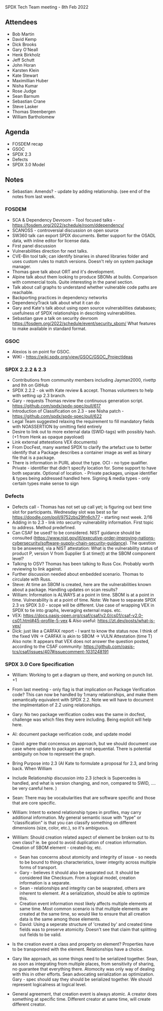SPDX Tech Team meeting - 8th Feb 2022

## Attendees
* Bob Martin
* David Kemp
* Dick Brooks
* Gary O'Neall
* Henk Birkholz
* Jeff Schutt
* John Horan
* Karsten Klein
* Kate Stewart
* Maximillian Huber
* Nisha Kumar
* Rose Judge
* Sean Barnum
* Sebastian Crane
* Steve Lasker
* Thomas Steenbergen
* William Bartholomew

## Agenda
* FOSDEM recap
* GSOC
* SPDX 2.3
* Defects
* SPDX 3.0 Model

## Notes
* Sebastian: Amends? - update by adding relationship.  (see end of the notes from last week. 

### FOSDEM
* SCA & Dependency Devroom - Tool focused talks - 
https://fosdem.org/2022/schedule/room/ddependency/
* SCANOSS - controversial discussion on open source
* SW360 talk can export SPDX documents. Better support for the OSADL data, with inline editor for license data.
* First panel discussion
* Vulnerabilities direction for next talks.
* CVE-Bin tool talk; can identify binaries in shared libraries folder and uses custom rules to match versions. Doesn't rely on system package manager.
* Thomas gave talk about ORT and it's development.
* Alpine talk about them looking to produce SBOMs at builds. Comparison with commercial tools. Quite interesting in the panel section.
* Talk about call graphs to understand whether vulnerable code paths are reachable.
* Backporting practices in dependency networks
* DependencyTrack talk about what it can do
* Gary and Kate's talk about using open source vulnerabilities databases; usefulness of SPDX relationships in describing vulnerabilities.
* Sebastian gave a talk on security devroom
https://fosdem.org/2022/schedule/event/security_sbom/
What features to make available in standard format.

### GSOC
* Alexios is on point for GSOC.
* WIKI - https://wiki.spdx.org/view/GSOC/GSOC_ProjectIdeas

### SPDX 2.2.2 & 2.3
* Contributions from community members including Jayman2000, rivettp and lhh on GitHub
* SPDX 2.2.2 - ok with Kate review & accept.   Thomas volunteers to help with setting up 2.3 branch.
* Gary - requests Thomas review the continuous generation script. https://github.com/spdx/spdx-spec/pull/617
* Introduction of Classification on 2.3 - see Nisha patch - https://github.com/spdx/spdx-spec/pull/622
* Legal Team suggested relaxing the requirement to fill mandatory fields with NOASSERTION by omitting field entirely
* Desire to link out to more external data (SWID-tags) with possibly hash.  (+1 from Henk as opaque payoload)
* Link external attetestions VEX documents)
* From DocFest, many wanted SPDX to clarify the artefact use to better identify that a Package describes a container image as well as binary file that is a package. 
* There is information in PURL about the type.   OCI - no type qualifier.  Private - identifier that didn't specify location for.   Some support to have both separate.   Optional of location.   - Private packages, unique identifier & types being addressed handled here.   Signing & media types - only certain types make sense to sign

### Defects
* Defects call - Thomas has not set up call yet; is figuring out best time slot for participants. Wednesday slot was best so far https://doodle.com/poll/9752zbs29fn6ch77 -  starting next week. 2/16
* Adding in to 2.3 - link into security vulnerability information.   First topic to address.  Method predefined. 
* Can CSAF be used?   to be considered.   NIST guidance should be consulted (https://www.nist.gov/itl/executive-order-improving-nations-cybersecurity/software-supply-chain-security-guidance).  The question to be answered, via a NIST attestation: What is the vulnerability status of product P, version V from Supplier S at time(t) at the SBOM component level?
* Talking to OSV?   Thomas has been talking to Russ Cox.  Probably worth reviewing to link against. 
* Further discussion needed about embedded scenario.   Thomas to circulate with Russ.
* Steve:  At time an SBOM is created, here are the vulnerabilities known about a package.   Handling updates on scan results?    
* William:  Information is ALWAYS at a point in time.   SBOM is at a point in time.   Vulnerability is at a point of time.   Note:  We have to separate SPDX 2.3 vs SPDX 3.0 - scope will be different.   Use case of wrapping VEX in SPDX to tie into graphs, leveraging external maps. etc. 
* VEX: https://docs.oasis-open.org/csaf/csaf/v2.0/cs01/csaf-v2.0-cs01.html#45-profile-5-vex & Also useful: https://zt.dev/posts/what-is-vex/
* Dick:  just like a CARFAX report - I want to know the status now. I think of the fixed VIN -> CARFAX is akin to SBOM -> VULN Attestation (time T)   Also note:  It appears that VEX does not answer the question posted, according to the CSAF community: https://github.com/oasis-tcs/csaf/issues/407#issuecomment-1031248191

### SPDX 3.0 Core Specification

* William:  Working to get a diagram up there, and working on punch list. +1 
* From last meeting - only flag is that implication on Package Verification code?   This can now be handled by 1:many relationships, and make them semantically equivalent with SPDX 2.2.   Note we will have to document the implmentation of 2.2 using relationships.    
* Gary:  No two package verification codes was the same in docfest,  challenge was which files they were including.   Being explicit will help here.  
* AI:  document package verification code, and update model
* David: agree that concensus on approach, but we should document use case where update to packages are not sequential.   There is potential ambiguity on how to represent the graph. 
* Bring Purpose into 2.3 (AI Kate to formulate a proposal for 2.3, and bring back.   When William
* Include Relationship discussion into 2.3 (check is Supercedes is handled,  and what is version changing, and non, compared to SWID, .... be very careful here. )
* Sean:  There may be vocabularities that are software specific and those that are core specific. 
* William: Intent to extend relationship types in profiles,  may carry additional information.   My general semantic issue with "type" or "classification" is that you can classify something on different dimensions (size, color, etc.), so it's ambiguous.

* Willilam:  Should creation related aspect of element be broken out to its own class?   ie. be good to avoid duplication of creation information.    Creation of SBOM element - created-by, etc. 
   * Sean has concerns about atomicity and integrity of issue - so needs to be bound to things characteristics,  lower integrity across multiple forms of transport. 
   * Gary - believes it should also be separated out.   It should be considered like Checksum.   From a logical model, creation information is a separate.   
   * Sean - relationships and integrity can be seaprated,  others are inherent to element.   At a serialization, should be able to optimize this.    
   * Creation event information most likely affects multiple elements at same time. Most common scenario is that multiple elements are created at the same time, so would like to ensure that all creation data is the same among those elements.
  * David: Using a seperate structure of 'created by' and created time fields was to preserve atomicity. Doesn't see that claim that splitting out fields to be valid.
* Is the creation event a class and property on element?   Properties have to be transporeted with the element.   Relationships have a choice. 
* Gary like approach, as some things need to be serialized together.   Sean, as soon as integrating from multiple places, from sensitivity of sharing, no guarantee that everything there.  Atomocity was only way of dealing with this in other efforts.   Sean advocating serialization as optimization.   Gary - spec should say they should be serialized together.   We should represent logicalness at logical level.
* General agreement, that creation event is always atomic.  A creator does something at specific time.  Different creator at same time, will create different creator.
